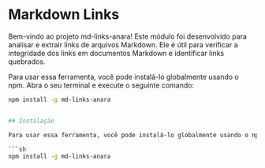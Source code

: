 # Markdown Links
Bem-vindo ao projeto md-links-anara! Este módulo foi  desenvolvido para analisar e extrair links de arquivos Markdown. Ele é útil para verificar a integridade dos links em documentos Markdown e identificar links quebrados.



Para usar essa ferramenta, você pode instalá-lo globalmente usando o npm. Abra o seu terminal e execute o seguinte comando:

```sh
npm install -g md-links-anara


## Instalação

Para usar essa ferramenta, você pode instalá-lo globalmente usando o npm. Abra o seu terminal e execute o seguinte comando:

```sh
npm install -g md-links-anara

